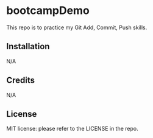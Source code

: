# bootcampDemo

This repo is to practice my Git Add, Commit, Push skills.

## Installation

N/A

## Credits

N/A

## License

MIT license: please refer to the LICENSE in the repo.
